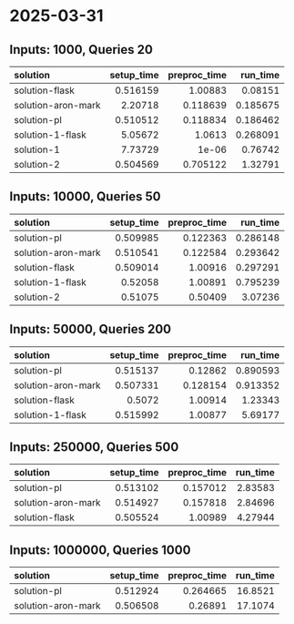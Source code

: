 # 2025-03-31

## Inputs: 1000, Queries 20

| solution           |   setup_time |   preproc_time |   run_time |
|:-------------------|-------------:|---------------:|-----------:|
| solution-flask     |     0.516159 |       1.00883  |   0.08151  |
| solution-aron-mark |     2.20718  |       0.118639 |   0.185675 |
| solution-pl        |     0.510512 |       0.118834 |   0.186462 |
| solution-1-flask   |     5.05672  |       1.0613   |   0.268091 |
| solution-1         |     7.73729  |       1e-06    |   0.76742  |
| solution-2         |     0.504569 |       0.705122 |   1.32791  |

## Inputs: 10000, Queries 50

| solution           |   setup_time |   preproc_time |   run_time |
|:-------------------|-------------:|---------------:|-----------:|
| solution-pl        |     0.509985 |       0.122363 |   0.286148 |
| solution-aron-mark |     0.510541 |       0.122584 |   0.293642 |
| solution-flask     |     0.509014 |       1.00916  |   0.297291 |
| solution-1-flask   |     0.52058  |       1.00891  |   0.795239 |
| solution-2         |     0.51075  |       0.50409  |   3.07236  |

## Inputs: 50000, Queries 200

| solution           |   setup_time |   preproc_time |   run_time |
|:-------------------|-------------:|---------------:|-----------:|
| solution-pl        |     0.515137 |       0.12862  |   0.890593 |
| solution-aron-mark |     0.507331 |       0.128154 |   0.913352 |
| solution-flask     |     0.5072   |       1.00914  |   1.23343  |
| solution-1-flask   |     0.515992 |       1.00877  |   5.69177  |

## Inputs: 250000, Queries 500

| solution           |   setup_time |   preproc_time |   run_time |
|:-------------------|-------------:|---------------:|-----------:|
| solution-pl        |     0.513102 |       0.157012 |    2.83583 |
| solution-aron-mark |     0.514927 |       0.157818 |    2.84696 |
| solution-flask     |     0.505524 |       1.00989  |    4.27944 |

## Inputs: 1000000, Queries 1000

| solution           |   setup_time |   preproc_time |   run_time |
|:-------------------|-------------:|---------------:|-----------:|
| solution-pl        |     0.512924 |       0.264665 |    16.8521 |
| solution-aron-mark |     0.506508 |       0.26891  |    17.1074 |